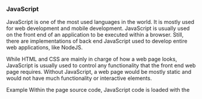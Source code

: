 <h3>JavaScript</h3>

JavaScript is one of the most used languages in the world. It is mostly used for web development and mobile development. JavaScript is usually used on the front end of an application to be executed within a browser. Still, there are implementations of back end JavaScript used to develop entire web applications, like NodeJS.

While HTML and CSS are mainly in charge of how a web page looks, JavaScript is usually used to control any functionality that the front end web page requires. Without JavaScript, a web page would be mostly static and would not have much functionality or interactive elements.

Example
Within the page source code, JavaScript code is loaded with the <script> tag, as follows:

<table border="1" cellspacing="0" cellpadding="8" style="border-collapse: collapse; width: 100%;">
  <thead>
    <tr>
      <th style="text-align: left;">JavaScript Snippet</th>
    </tr>
  </thead>
  <tbody>
    <tr>
      <td style="background-color: #f5f5f5; font-family: monospace; white-space: pre; padding: 12px;">
&lt;script type=&quot;text/javascript&quot;&gt;
..JavaScript code..
&lt;/script&gt;
      </td>
    </tr>
  </tbody>
</table>

A web page can also load remote JavaScript code with src and the script's link, as follows:

<table border="1" cellspacing="0" cellpadding="8" style="border-collapse: collapse; width: 100%;">
  <thead>
    <tr>
      <th style="text-align: left;">JavaScript Snippet</th>
    </tr>
  </thead>
  <tbody>
    <tr>
      <td style="background-color: #f5f5f5; font-family: monospace; white-space: pre; padding: 12px;">
&lt;script src=&quot;./script.js&quot;&gt;&lt;/script&gt;
      </td>
    </tr>
  </tbody>
</table>

An example of basic use of JavaScript within a web page is the following:

<table border="1" cellspacing="0" cellpadding="8" style="border-collapse: collapse; width: 100%;">
  <thead>
    <tr>
      <th style="text-align: left;">JavaScript Snippet</th>
    </tr>
  </thead>
  <tbody>
    <tr>
      <td style="background-color: #f5f5f5; font-family: monospace; white-space: pre; padding: 12px;">
document.getElementById("button1").innerHTML = "Changed Text!";
      </td>
    </tr>
  </tbody>
</table>

The above example changes the content of the button1 HTML element. From here on, there are many more advanced uses of JavaScript on a web page. The following shows an example of what the above JavaScript code would do when linked to a button click:

Changed Text!

As with HTML, there are many sites available online to experiment with JavaScript. One example is JSFiddle which can be used to test JavaScript, CSS, and HTML and save code snippets. JavaScript is an advanced language, and its syntax is not as simple as HTML or CSS.

Usage
Most common web applications heavily rely on JavaScript to drive all needed functionality on the web page, like updating the web page view in real-time, dynamically updating content in real-time, accepting and processing user input, and many other potential functionalities.

JavaScript is also used to automate complex processes and perform HTTP requests to interact with the back end components and send and retrieve data, through technologies like Ajax.

In addition to automation, JavaScript is also often used alongside CSS, as previously mentioned, to drive advanced animations that would not be possible with CSS alone. Whenever we visit an interactive and dynamic web page that uses many advanced and visually appealing animations, we are seeing the result of active JavaScript code running on our browser.

All modern web browsers are equipped with JavaScript engines that can execute JavaScript code on the client-side without relying on the back end webserver to update the page. This makes using JavaScript a very fast way to achieve a large number of processes quickly.

Frameworks
As web applications become more advanced, it may be inefficient to use pure JavaScript to develop an entire web application from scratch. This is why a host of JavaScript frameworks have been introduced to improve the experience of web application development.

These platforms introduce libraries that make it very simple to re-create advanced functionalities, like user login and user registration, and they introduce new technologies based on existing ones, like the use of dynamically changing HTML code, instead of using static HTML code.

These platforms either use JavaScript as their programming language or use an implementation of JavaScript that compiles its code into JavaScript code.

Some of the most common front end JavaScript frameworks are:

1. Angular

2. React

3. Vue

4. jQuery

A listing and comparison of common JavaScript frameworks can be found here.

SOURCE:

https://en.wikipedia.org/wiki/Comparison_of_JavaScript-based_web_frameworks

https://jsfiddle.net/

https://en.wikipedia.org/wiki/Ajax_(programming)
